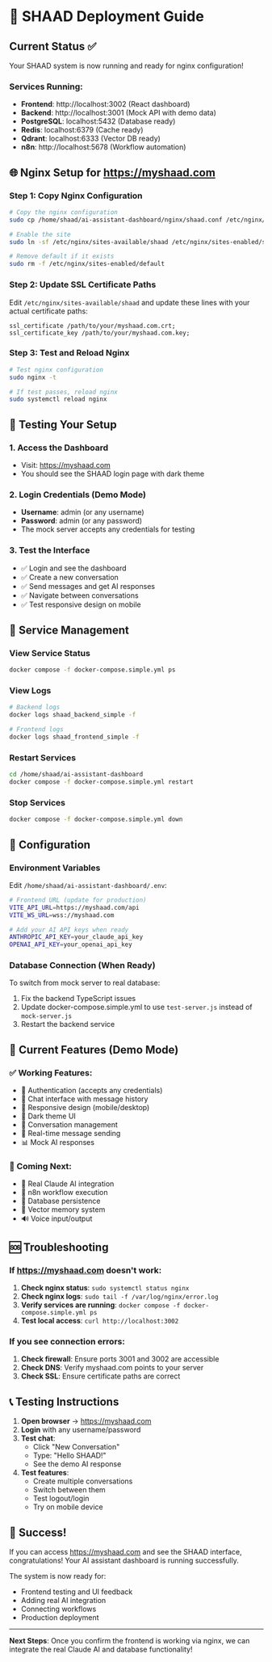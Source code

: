 # 🚀 SHAAD Deployment Guide

## Current Status ✅

Your SHAAD system is now running and ready for nginx configuration!

### Services Running:
- **Frontend**: http://localhost:3002 (React dashboard)
- **Backend**: http://localhost:3001 (Mock API with demo data)
- **PostgreSQL**: localhost:5432 (Database ready)
- **Redis**: localhost:6379 (Cache ready)
- **Qdrant**: localhost:6333 (Vector DB ready)
- **n8n**: http://localhost:5678 (Workflow automation)

## 🌐 Nginx Setup for https://myshaad.com

### Step 1: Copy Nginx Configuration

```bash
# Copy the nginx configuration
sudo cp /home/shaad/ai-assistant-dashboard/nginx/shaad.conf /etc/nginx/sites-available/shaad

# Enable the site
sudo ln -sf /etc/nginx/sites-available/shaad /etc/nginx/sites-enabled/shaad

# Remove default if it exists
sudo rm -f /etc/nginx/sites-enabled/default
```

### Step 2: Update SSL Certificate Paths

Edit `/etc/nginx/sites-available/shaad` and update these lines with your actual certificate paths:

```nginx
ssl_certificate /path/to/your/myshaad.com.crt;
ssl_certificate_key /path/to/your/myshaad.com.key;
```

### Step 3: Test and Reload Nginx

```bash
# Test nginx configuration
sudo nginx -t

# If test passes, reload nginx
sudo systemctl reload nginx
```

## 🧪 Testing Your Setup

### 1. Access the Dashboard
- Visit: https://myshaad.com
- You should see the SHAAD login page with dark theme

### 2. Login Credentials (Demo Mode)
- **Username**: admin (or any username)
- **Password**: admin (or any password)
- The mock server accepts any credentials for testing

### 3. Test the Interface
- ✅ Login and see the dashboard
- ✅ Create a new conversation
- ✅ Send messages and get AI responses
- ✅ Navigate between conversations
- ✅ Test responsive design on mobile

## 🔄 Service Management

### View Service Status
```bash
docker compose -f docker-compose.simple.yml ps
```

### View Logs
```bash
# Backend logs
docker logs shaad_backend_simple -f

# Frontend logs  
docker logs shaad_frontend_simple -f
```

### Restart Services
```bash
cd /home/shaad/ai-assistant-dashboard
docker compose -f docker-compose.simple.yml restart
```

### Stop Services
```bash
docker compose -f docker-compose.simple.yml down
```

## 🔧 Configuration

### Environment Variables
Edit `/home/shaad/ai-assistant-dashboard/.env`:

```bash
# Frontend URL (update for production)
VITE_API_URL=https://myshaad.com/api
VITE_WS_URL=wss://myshaad.com

# Add your AI API keys when ready
ANTHROPIC_API_KEY=your_claude_api_key
OPENAI_API_KEY=your_openai_api_key
```

### Database Connection (When Ready)
To switch from mock server to real database:

1. Fix the backend TypeScript issues
2. Update docker-compose.simple.yml to use `test-server.js` instead of `mock-server.js`
3. Restart the backend service

## 🎯 Current Features (Demo Mode)

### ✅ Working Features:
- 🔐 Authentication (accepts any credentials)
- 💬 Chat interface with message history
- 📱 Responsive design (mobile/desktop)
- 🎨 Dark theme UI
- 📝 Conversation management
- 🔄 Real-time message sending
- 📊 Mock AI responses

### 🚧 Coming Next:
- 🤖 Real Claude AI integration
- 🔗 n8n workflow execution
- 💾 Database persistence
- 🧠 Vector memory system
- 🔊 Voice input/output

## 🆘 Troubleshooting

### If https://myshaad.com doesn't work:

1. **Check nginx status**: `sudo systemctl status nginx`
2. **Check nginx logs**: `sudo tail -f /var/log/nginx/error.log`
3. **Verify services are running**: `docker compose -f docker-compose.simple.yml ps`
4. **Test local access**: `curl http://localhost:3002`

### If you see connection errors:

1. **Check firewall**: Ensure ports 3001 and 3002 are accessible
2. **Check DNS**: Verify myshaad.com points to your server
3. **Check SSL**: Ensure certificate paths are correct

## 📞 Testing Instructions

1. **Open browser** → https://myshaad.com
2. **Login** with any username/password
3. **Test chat**:
   - Click "New Conversation"
   - Type: "Hello SHAAD!"
   - See the demo AI response
4. **Test features**:
   - Create multiple conversations
   - Switch between them
   - Test logout/login
   - Try on mobile device

## 🎉 Success!

If you can access https://myshaad.com and see the SHAAD interface, congratulations! Your AI assistant dashboard is running successfully.

The system is now ready for:
- Frontend testing and UI feedback
- Adding real AI integration
- Connecting workflows
- Production deployment

---

**Next Steps**: Once you confirm the frontend is working via nginx, we can integrate the real Claude AI and database functionality!